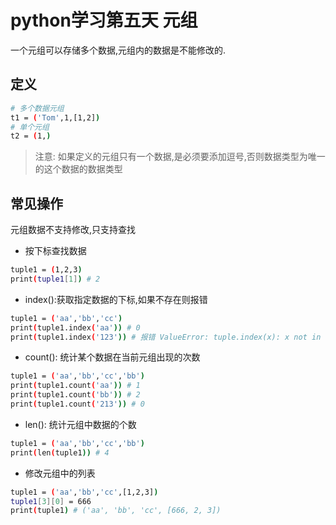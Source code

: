# python学习第五天 元组
一个元组可以存储多个数据,元组内的数据是不能修改的.
## 定义
```bash
# 多个数据元组
t1 = ('Tom',1,[1,2])
# 单个元组
t2 = (1,)
```
> 注意: 如果定义的元组只有一个数据,是必须要添加逗号,否则数据类型为唯一的这个数据的数据类型
## 常见操作
元组数据不支持修改,只支持查找
- 按下标查找数据
```bash
tuple1 = (1,2,3)
print(tuple1[1]) # 2
```
- index():获取指定数据的下标,如果不存在则报错
```bash
tuple1 = ('aa','bb','cc')
print(tuple1.index('aa')) # 0
print(tuple1.index('123')) # 报错 ValueError: tuple.index(x): x not in tuple
```

- count(): 统计某个数据在当前元组出现的次数
```bash
tuple1 = ('aa','bb','cc','bb')
print(tuple1.count('aa')) # 1
print(tuple1.count('bb')) # 2
print(tuple1.count('213')) # 0
```

- len(): 统计元组中数据的个数
```bash
tuple1 = ('aa','bb','cc','bb')
print(len(tuple1)) # 4
```

- 修改元组中的列表
```bash
tuple1 = ('aa','bb','cc',[1,2,3])
tuple1[3][0] = 666
print(tuple1) # ('aa', 'bb', 'cc', [666, 2, 3])
```
